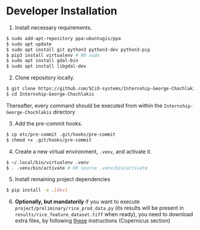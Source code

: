 # Developer Installation

1. Install necessary requirements.

```bash
$ sudo add-apt-repository ppa:ubuntugis/ppa
$ sudo apt update
$ sudo apt install git python3 python3-dev python3-pip
$ pip3 install virtualenv # NO sudo
$ sudo apt install gdal-bin
$ sudo apt install libgdal-dev
```

2. Clone repository locally.

```bash
$ git clone https://github.com/SCiO-systems/Internship-George-Chochlakis
$ cd Internship-George-Chochlakis
```

Thereafter, every command should be executed from within the `Internship-George-Chochlakis` directory

3. Add the pre-commit hooks.

```bash
$ cp etc/pre-commit .git/hooks/pre-commit
$ chmod +x .git/hooks/pre-commit
```

4. Create a new virtual environment, `.venv`, and activate it.

```bash
$ ~/.local/bin/virtualenv .venv
$ . .venv/bin/activate # OR source .venv/bin/activate
```

5. Install remaining project dependencies

```bash
$ pip install -e .[dev]
```

6. <b>Optionally, but mandatorily</b> if you want to execute `project/preliminary/rice_prod_data.py` (its results will be present in `results/rice_feature_dataset.tiff` when ready), you need to download extra files, by following [these](../data/README.md) instructions (Copernicus section)
